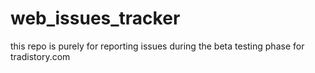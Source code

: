 # web_issues_tracker

this repo is purely for reporting issues during the beta testing phase for tradistory.com
